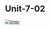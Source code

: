 # Unit-7-02
 [![linter](https://github.com/Brayden-Leblanc/Unit-7-02/workflows/linter/badge.svg)](https://github.com/marketplace/actions/super-linter)
